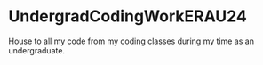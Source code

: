 # UndergradCodingWorkERAU24
House to all my code from my coding classes during my time as an undergraduate.
